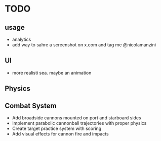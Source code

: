 # TODO

## usage
- analytics
- add way to sahre a screenshot on x.com and tag me @nicolamanzini

## UI
- more realisti sea. maybe an animation

## Physics


## Combat System
- Add broadside cannons mounted on port and starboard sides
- Implement parabolic cannonball trajectories with proper physics
- Create target practice system with scoring
- Add visual effects for cannon fire and impacts